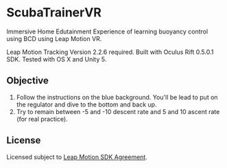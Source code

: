 # ScubaTrainerVR

Immersive Home Edutainment Experience of learning buoyancy control using BCD using Leap Motion VR.

Leap Motion Tracking Version 2.2.6 required.
Built with Oculus Rift 0.5.0.1 SDK.
Tested with OS X and Unity 5.

## Objective

1. Follow the instructions on the blue background. You'll be lead to put on the regulator and dive to the bottom and back up.
1. Try to remain between -5 and -10 descent rate and 5 and 10 ascent rate (for real practice).

## License

Licensed subject to [Leap Motion SDK Agreement](https://central.leapmotion.com/agreements/SdkAgreement).
